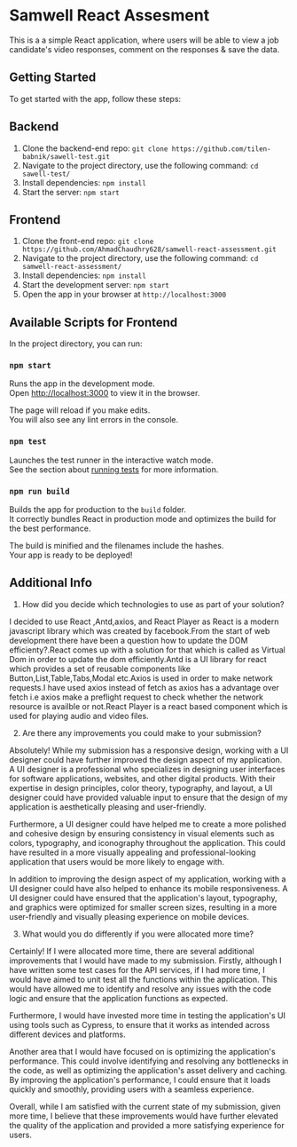 # Samwell React Assesment

This is a a simple React application, where users will be able to view a job candidate's video responses, comment on the responses & save the data.

## Getting Started

To get started with the app, follow these steps:

## Backend

1. Clone the backend-end repo: `git clone https://github.com/tilen-babnik/sawell-test.git`
2. Navigate to the project directory, use the following command:
   `cd sawell-test/`
3. Install dependencies: `npm install`
4. Start the server: `npm start`

## Frontend

1. Clone the front-end repo: `git clone https://github.com/AhmadChaudhry628/samwell-react-assessment.git`
2. Navigate to the project directory, use the following command:
   `cd samwell-react-assessment/`
3. Install dependencies: `npm install`
4. Start the development server: `npm start`
5. Open the app in your browser at `http://localhost:3000`

## Available Scripts for Frontend

In the project directory, you can run:

### `npm start`

Runs the app in the development mode.\
Open [http://localhost:3000](http://localhost:3000) to view it in the browser.

The page will reload if you make edits.\
You will also see any lint errors in the console.

### `npm test`

Launches the test runner in the interactive watch mode.\
See the section about [running tests](https://facebook.github.io/create-react-app/docs/running-tests) for more information.

### `npm run build`

Builds the app for production to the `build` folder.\
It correctly bundles React in production mode and optimizes the build for the best performance.

The build is minified and the filenames include the hashes.\
Your app is ready to be deployed!

## Additional Info

1. How did you decide which technologies to use as part of your solution?

I decided to use React ,Antd,axios, and React Player as React is a modern javascript library which was created by facebook.From the start of web development there have been a question how to update the DOM efficienty?.React comes up with a solution for that which is called as Virtual Dom in order to update the dom efficiently.Antd is a UI library for react which provides a set of reusable components like Button,List,Table,Tabs,Modal etc.Axios is used in order to make network requests.I have used axios instead of fetch as axios has a advantage over fetch i.e axios make a preflight request to check whether the network resource is availble or not.React Player is a react based component which is used for playing audio and video files.

2. Are there any improvements you could make to your submission?

Absolutely! While my submission has a responsive design, working with a UI designer could have further improved the design aspect of my application. A UI designer is a professional who specializes in designing user interfaces for software applications, websites, and other digital products. With their expertise in design principles, color theory, typography, and layout, a UI designer could have provided valuable input to ensure that the design of my application is aesthetically pleasing and user-friendly.

Furthermore, a UI designer could have helped me to create a more polished and cohesive design by ensuring consistency in visual elements such as colors, typography, and iconography throughout the application. This could have resulted in a more visually appealing and professional-looking application that users would be more likely to engage with.

In addition to improving the design aspect of my application, working with a UI designer could have also helped to enhance its mobile responsiveness. A UI designer could have ensured that the application's layout, typography, and graphics were optimized for smaller screen sizes, resulting in a more user-friendly and visually pleasing experience on mobile devices.

3. What would you do differently if you were allocated more time?

Certainly! If I were allocated more time, there are several additional improvements that I would have made to my submission. Firstly, although I have written some test cases for the API services, if I had more time, I would have aimed to unit test all the functions within the application. This would have allowed me to identify and resolve any issues with the code logic and ensure that the application functions as expected.

Furthermore, I would have invested more time in testing the application's UI using tools such as Cypress, to ensure that it works as intended across different devices and platforms.

Another area that I would have focused on is optimizing the application's performance. This could involve identifying and resolving any bottlenecks in the code, as well as optimizing the application's asset delivery and caching. By improving the application's performance, I could ensure that it loads quickly and smoothly, providing users with a seamless experience.

Overall, while I am satisfied with the current state of my submission, given more time, I believe that these improvements would have further elevated the quality of the application and provided a more satisfying experience for users.
